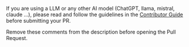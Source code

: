 <!--
Please use pre-commit to lint your code.
For more details check out step 1 and 4 of
https://networkx.org/documentation/latest/developer/contribute.html
-->

If you are using a LLM or any other AI model (ChatGPT, llama, mistral, claude ...),
please read and follow the guidelines in the
[Contributor Guide](https://networkx.org/documentation/latest/developer/contribute.html)
before submitting your PR.

Remove these comments from the description before opening the Pull Request.
